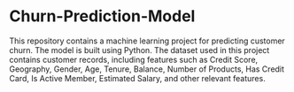 # Churn-Prediction-Model
This repository contains a machine learning project for predicting customer churn. The model is built using Python.
The dataset used in this project contains customer records, including features such as Credit Score, Geography, Gender, Age, Tenure, Balance, Number of Products, Has Credit Card, Is Active Member, Estimated Salary, and other relevant features.
